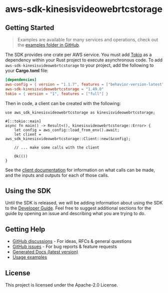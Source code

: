 # aws-sdk-kinesisvideowebrtcstorage

## Getting Started

> Examples are available for many services and operations, check out the
> [examples folder in GitHub](https://github.com/awslabs/aws-sdk-rust/tree/main/examples).

The SDK provides one crate per AWS service. You must add [Tokio](https://crates.io/crates/tokio)
as a dependency within your Rust project to execute asynchronous code. To add `aws-sdk-kinesisvideowebrtcstorage` to
your project, add the following to your **Cargo.toml** file:

```toml
[dependencies]
aws-config = { version = "1.1.7", features = ["behavior-version-latest"] }
aws-sdk-kinesisvideowebrtcstorage = "1.49.0"
tokio = { version = "1", features = ["full"] }
```

Then in code, a client can be created with the following:

```rust,no_run
use aws_sdk_kinesisvideowebrtcstorage as kinesisvideowebrtcstorage;

#[::tokio::main]
async fn main() -> Result<(), kinesisvideowebrtcstorage::Error> {
    let config = aws_config::load_from_env().await;
    let client = aws_sdk_kinesisvideowebrtcstorage::Client::new(&config);

    // ... make some calls with the client

    Ok(())
}
```

See the [client documentation](https://docs.rs/aws-sdk-kinesisvideowebrtcstorage/latest/aws_sdk_kinesisvideowebrtcstorage/client/struct.Client.html)
for information on what calls can be made, and the inputs and outputs for each of those calls.

## Using the SDK

Until the SDK is released, we will be adding information about using the SDK to the
[Developer Guide](https://docs.aws.amazon.com/sdk-for-rust/latest/dg/welcome.html). Feel free to suggest
additional sections for the guide by opening an issue and describing what you are trying to do.

## Getting Help

* [GitHub discussions](https://github.com/awslabs/aws-sdk-rust/discussions) - For ideas, RFCs & general questions
* [GitHub issues](https://github.com/awslabs/aws-sdk-rust/issues/new/choose) - For bug reports & feature requests
* [Generated Docs (latest version)](https://awslabs.github.io/aws-sdk-rust/)
* [Usage examples](https://github.com/awslabs/aws-sdk-rust/tree/main/examples)

## License

This project is licensed under the Apache-2.0 License.

